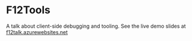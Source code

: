 F12Tools
========

A talk about client-side debugging and tooling. See the live demo slides at [f12talk.azurewebsites.net](http://f12talk.azurewebsites.net)
